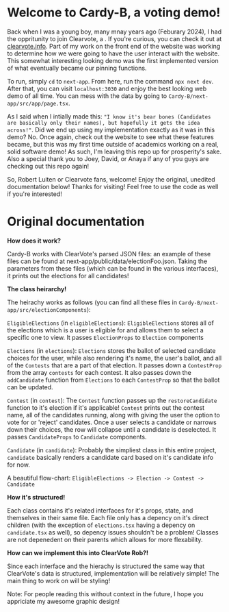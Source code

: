# Welcome to Cardy-B, a voting demo!

Back when I was a young boy, many mnay years ago (Feburary 2024), I had the oppritunity to join Clearvote, a . If you're curious, you can check it out at [clearvote.info](Clearvote.info). Part of my work on the front end of the website was working to determine how we were going to have the user interact with the website. This somewhat interesting looking demo was the first implemented version of what eventually became our pinning functions.

To run, simply ```cd``` to ```next-app```. From here, run the command ```npx next dev```. After that, you can visit ```localhost:3030``` and enjoy the best looking web demo of all time. You can mess with the data by going to ```Cardy-B/next-app/src/app/page.tsx```.

As I said when I intially made this: ```"I know it's bear bones (Candidates are basically only their names), but hopefully it gets the idea across!"```. Did we end up using my implementation exactly as it was in this demo? No. Once again, check out the website to see what these features became, but this was my first time outside of academics working on a real, solid software demo! As such, I'm leaving this repo up for prosperity's sake. Also a special thank you to Joey, David, or Anaya if any of you guys are checking out this repo again!

So, Robert Luiten or Clearvote fans, welcome! Enjoy the original, unedited documentation below! Thanks for visiting! Feel free to use the code as well if you're interested!

# Original documentation

**How does it work?**

Cardy-B works with ClearVote's parsed JSON files: an example of these files can be found at next-app/public/data/electionFoo.json. Taking the parameters from these files (which can be found in the various interfaces), it prints out the elections for all candidates!

**The class heirarchy!**

The heirachy works as follows (you can find all these files in ```Cardy-B/next-app/src/electionComponents```):

```EligibleElections``` (in ```eligibleElections```): ```EligibleElections``` stores all of the elections which is a user is eligible for and allows them to select a specific one to view. It passes ```ElectionProps``` to ```Election``` components

```Elections``` (in ```elections```): ```Elections``` stores the ballot of selected candidate choices for the user, while also rendering it's name, the user's ballot, and all of the ```Contests``` that are a part of that election. It passes down a ```ContestProp``` from the array ```contests``` for each contest. It also passes down the ```addCandidate``` function from ```Elections``` to each ```ContestProp``` so that the ballot can be updated.

```Contest``` (in ```contest```): The ```Contest``` function passes up the ```restoreCandidate``` function to it's election if it's applicable! ```Contest``` prints out the contest name, all of the candidates running, along with giving the user the option to vote for or 'reject' candidates. Once a user selects a candidate or narrows down their choices, the row will collapse until a candidate is deselected. It passes ```CandidateProps``` to ```Candidate``` components.

```Candidate``` (in ```candidate```): Probably the simpliest class in this entire project, ```candidate``` basically renders a candidate card based on it's candidate info for now.

A beautiful flow-chart:
```EligibleElections -> Election -> Contest -> Candidate```

**How it's structured!**

Each class contains it's related interfaces for it's props, state, and themselves in their same file. Each file only has a depency on it's direct children (with the exception of ```elections.tsx``` having a depency on ```candidate.tsx``` as well), so depency issues shouldn't be a problem! Classes are not depenedent on their parents which allows for more flexability.

**How can we implement this into ClearVote Rob?!**

Since each interface and the hierachy is structured the same way that ClearVote's data is structured, implementation will be relatively simple! The main thing to work on will be styling!

Note: For people reading this without context in the future, I hope you appriciate my awesome graphic design!
